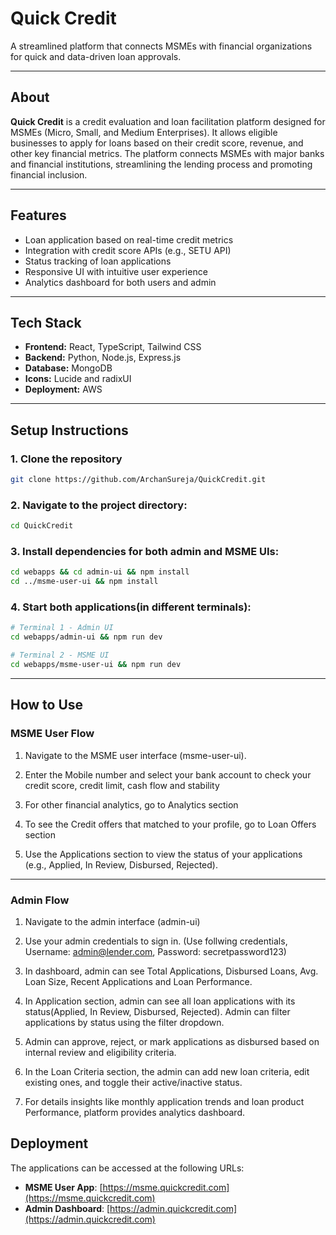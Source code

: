 # Quick Credit

A streamlined platform that connects MSMEs with financial organizations for quick and data-driven loan approvals.

---

## About

**Quick Credit** is a credit evaluation and loan facilitation platform designed for MSMEs (Micro, Small, and Medium Enterprises). It allows eligible businesses to apply for loans based on their credit score, revenue, and other key financial metrics. The platform connects MSMEs with major banks and financial institutions, streamlining the lending process and promoting financial inclusion.

---

## Features

- Loan application based on real-time credit metrics
- Integration with credit score APIs (e.g., SETU API)
- Status tracking of loan applications
- Responsive UI with intuitive user experience
- Analytics dashboard for both users and admin

---

## Tech Stack

- **Frontend:** React, TypeScript, Tailwind CSS
- **Backend:** Python, Node.js, Express.js
- **Database:** MongoDB
- **Icons:** Lucide and radixUI
- **Deployment:** AWS

---

## Setup Instructions

### 1. Clone the repository

```bash
git clone https://github.com/ArchanSureja/QuickCredit.git

```

### 2. Navigate to the project directory:

```bash
cd QuickCredit
```

### 3. Install dependencies for both admin and MSME UIs:

```bash
cd webapps && cd admin-ui && npm install 
cd ../msme-user-ui && npm install

```

### 4. Start both applications(in different terminals):

```bash
# Terminal 1 - Admin UI
cd webapps/admin-ui && npm run dev

# Terminal 2 - MSME UI
cd webapps/msme-user-ui && npm run dev

```

---

## How to Use

### MSME User Flow

1. Navigate to the MSME user interface (msme-user-ui).

2. Enter the Mobile number and select your bank account to check your credit score, credit limit, cash flow and stability

3. For other financial analytics, go to Analytics section 

4. To see the Credit offers that matched to your profile, go to Loan Offers section

4. Use the Applications section to view the status of your applications (e.g., Applied, In Review, Disbursed, Rejected).

---

### Admin Flow

1. Navigate to the admin interface (admin-ui)

2. Use your admin credentials to sign in. (Use follwing credentials, Username: admin@lender.com, Password: secretpassword123)

3. In dashboard, admin can see Total Applications, Disbursed Loans, Avg. Loan Size, Recent Applications and Loan Performance.

4. In Application section, admin can see all loan applications with its status(Applied, In Review, Disbursed, Rejected). Admin can filter applications by status using the filter dropdown.

4. Admin can approve, reject, or mark applications as disbursed based on internal review and eligibility criteria.

5. In the Loan Criteria section, the admin can add new loan criteria, edit existing ones, and toggle their active/inactive status.

6. For details insights like monthly application trends and loan product Performance, platform provides analytics dashboard.

## Deployment

The applications can be accessed at the following URLs:

- **MSME User App**: [https://msme.quickcredit.com](https://msme.quickcredit.com)
- **Admin Dashboard**: [https://admin.quickcredit.com](https://admin.quickcredit.com)





